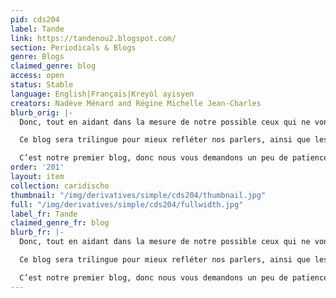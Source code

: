 ```yaml
---
pid: cds204
label: Tande
link: https://tandenou2.blogspot.com/
section: Periodicals & Blogs
genre: Blogs
claimed_genre: blog
access: open
status: Stable
language: English|Français|Kreyòl ayisyen
creators: Nadève Ménard and Régine Michelle Jean-Charles
blurb_orig: |-
  Donc, tout en aidant dans la mesure de notre possible ceux qui ne vont pas bien, nous voulons contribuer à la réflexion sur la culture haïtienne, sur les études haïtiennes et sur la littérature, tout en évoquant d’autres centres d’intérêt.

  Ce blog sera trilingue pour mieux refléter nos parlers, ainsi que les langues haïtiennes et les langues dans lesquelles se font les études haïtiennes aujourd’hui. Nous allons aussi inviter de temps à autre des contributeurs pour enrichir la conversation et pour renforcer les liens entre les divers participants dans la discussion sur les littérature et culture haïtiennes, où qu’ils se trouvent.

  C’est notre premier blog, donc nous vous demandons un peu de patience tandis que nous cherchons notre chemin pour faire entendre notre parole, tout en étant à l’écoute de celle des autres.
order: '201'
layout: item
collection: caridischo
thumbnail: "/img/derivatives/simple/cds204/thumbnail.jpg"
full: "/img/derivatives/simple/cds204/fullwidth.jpg"
label_fr: Tande
claimed_genre_fr: blog
blurb_fr: |-
  Donc, tout en aidant dans la mesure de notre possible ceux qui ne vont pas bien, nous voulons contribuer à la réflexion sur la culture haïtienne, sur les études haïtiennes et sur la littérature, tout en évoquant d’autres centres d’intérêt.

  Ce blog sera trilingue pour mieux refléter nos parlers, ainsi que les langues haïtiennes et les langues dans lesquelles se font les études haïtiennes aujourd’hui. Nous allons aussi inviter de temps à autre des contributeurs pour enrichir la conversation et pour renforcer les liens entre les divers participants dans la discussion sur les littérature et culture haïtiennes, où qu’ils se trouvent.

  C’est notre premier blog, donc nous vous demandons un peu de patience tandis que nous cherchons notre chemin pour faire entendre notre parole, tout en étant à l’écoute de celle des autres.
---
```

